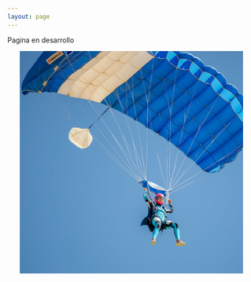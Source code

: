 ```yaml
---
layout: page
---
```


Pagina en desarrollo

<p style="text-align:center">
<a> <img src="./perfil.jpg" width="90%"/></a>
</p>